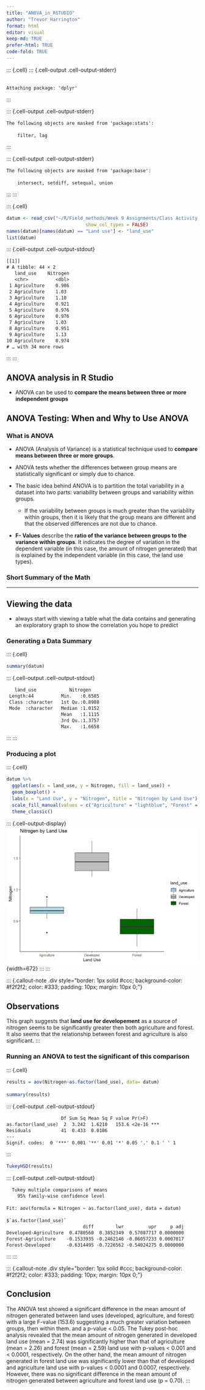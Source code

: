 ```yaml
---
title: "ANOVA_in_RSTUDIO"
author: "Trevor Harrington"
format: html
editor: visual
keep-md: TRUE
prefer-html: TRUE
code-fold: TRUE
---
```



::: {.cell}
::: {.cell-output .cell-output-stderr}
```

Attaching package: 'dplyr'
```
:::

::: {.cell-output .cell-output-stderr}
```
The following objects are masked from 'package:stats':

    filter, lag
```
:::

::: {.cell-output .cell-output-stderr}
```
The following objects are masked from 'package:base':

    intersect, setdiff, setequal, union
```
:::
:::

::: {.cell}

```{.r .cell-code}
datum <- read_csv("~/R/Field_methods/Week 9 Assignments/Class Activity 9.csv",
                             show_col_types = FALSE)
names(datum)[names(datum) == "Land use"] <- "land_use"
list(datum)
```

::: {.cell-output .cell-output-stdout}
```
[[1]]
# A tibble: 44 × 2
   land_use    Nitrogen
   <chr>          <dbl>
 1 Agriculture    0.986
 2 Agriculture    1.03 
 3 Agriculture    1.10 
 4 Agriculture    0.921
 5 Agriculture    0.976
 6 Agriculture    0.976
 7 Agriculture    1.03 
 8 Agriculture    0.951
 9 Agriculture    1.13 
10 Agriculture    0.974
# … with 34 more rows
```
:::
:::


## ANOVA analysis in R Studio

-   ANOVA can be used to **compare the means between three or more independent groups**

## ANOVA Testing: When and Why to Use ANOVA

### What is ANOVA

-   ANOVA (Analysis of Variance) is a statistical technique used to **compare means between three or more groups**.

-   ANOVA tests whether the differences between group means are statistically significant or simply due to chance.

-   The basic idea behind ANOVA is to partition the total variability in a dataset into two parts: variability between groups and variability within groups.

    -   If the variability between groups is much greater than the variability within groups, then it is likely that the group means are different and that the observed differences are not due to chance.

-   **F- Values** describe the **ratio of the variance between groups to the variance within groups**. It indicates the degree of variation in the dependent variable (in this case, the amount of nitrogen generated) that is explained by the independent variable (in this case, the land use types).

### Short Summary of the Math

------------------------------------------------------------------------

## Viewing the data

-   always start with viewing a table what the data contains and generating an exploratory graph to show the correlation you hope to predict

### Generating a Data Summary


::: {.cell}

```{.r .cell-code}
summary(datum)
```

::: {.cell-output .cell-output-stdout}
```
   land_use            Nitrogen     
 Length:44          Min.   :0.6585  
 Class :character   1st Qu.:0.8988  
 Mode  :character   Median :1.0152  
                    Mean   :1.1115  
                    3rd Qu.:1.3757  
                    Max.   :1.6658  
```
:::
:::


### Producing a plot


::: {.cell}

```{.r .cell-code}
datum %>% 
  ggplot(aes(x = land_use, y = Nitrogen, fill = land_use)) +
  geom_boxplot() +
  labs(x = "Land Use", y = "Nitrogen", title = "Nitrogen by Land Use") +
  scale_fill_manual(values = c("Agriculture" = "lightblue", "Forest" = "darkgreen", "Developed" = "gray")) +
  theme_classic()
```

::: {.cell-output-display}
![](ANOVA_in_RStudio_files/figure-html/unnamed-chunk-4-1.png){width=672}
:::
:::


::: {.callout-note .div style="border: 1px solid #ccc;   background-color: #f2f2f2;   color: #333;   padding: 10px;   margin: 10px 0;"}
## Observations

This graph suggests that **land use for developement** as a source of nitrogen seems to be significantly greater then both agriculture and forest. It also seems that the relationship between forest and agriculture is also significant.
:::

### Running an ANOVA to test the significant of this comparison


::: {.cell}

```{.r .cell-code}
results = aov(Nitrogen~as.factor(land_use), data= datum)

summary(results)
```

::: {.cell-output .cell-output-stdout}
```
                    Df Sum Sq Mean Sq F value Pr(>F)    
as.factor(land_use)  2  3.242  1.6210   153.6 <2e-16 ***
Residuals           41  0.433  0.0106                   
---
Signif. codes:  0 '***' 0.001 '**' 0.01 '*' 0.05 '.' 0.1 ' ' 1
```
:::

```{.r .cell-code}
TukeyHSD(results)
```

::: {.cell-output .cell-output-stdout}
```
  Tukey multiple comparisons of means
    95% family-wise confidence level

Fit: aov(formula = Nitrogen ~ as.factor(land_use), data = datum)

$`as.factor(land_use)`
                            diff        lwr         upr     p adj
Developed-Agriculture  0.4780560  0.3852349  0.57087717 0.0000000
Forest-Agriculture    -0.1533935 -0.2462146 -0.06057233 0.0007017
Forest-Developed      -0.6314495 -0.7226562 -0.54024275 0.0000000
```
:::
:::


::: {.callout-note .div style="border: 1px solid #ccc;   background-color: #f2f2f2;   color: #333;   padding: 10px;   margin: 10px 0;"}
## Conclusion

The ANOVA test showed a significant difference in the mean amount of nitrogen generated between land uses (developed, agriculture, and forest) with a large F-value (153.6) suggesting a much greater variation between groups, then within them. and a p-value \< 0.05. The Tukey post-hoc analysis revealed that the mean amount of nitrogen generated in developed land use (mean = 2.74) was significantly higher than that of agriculture (mean = 2.26) and forest (mean = 2.59) land use with p-values \< 0.001 and \< 0.0001, respectively. On the other hand, the mean amount of nitrogen generated in forest land use was significantly lower than that of developed and agriculture land use with p-values \< 0.0001 and 0.0007, respectively. However, there was no significant difference in the mean amount of nitrogen generated between agriculture and forest land use (p = 0.70).
:::
